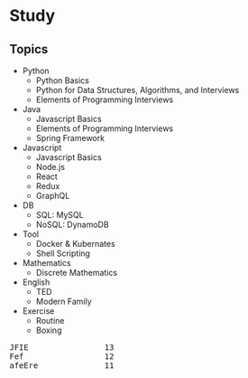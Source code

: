 # Study

## Topics
* Python
  * Python Basics
  * Python for Data Structures, Algorithms, and Interviews
  * Elements of Programming Interviews
* Java
  * Javascript Basics
  * Elements of Programming Interviews
  * Spring Framework
* Javascript
  * Javascript Basics
  * Node.js
  * React
  * Redux
  * GraphQL
* DB
  * SQL: MySQL
  * NoSQL: DynamoDB
* Tool
  * Docker & Kubernates
  * Shell Scripting
* Mathematics
  * Discrete Mathematics
* English
  * TED
  * Modern Family
* Exercise
  * Routine
  * Boxing

<pre>
JFIE                13
Fef                 12
afeEre              11
</pre>
